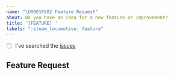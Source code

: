 ```yaml
---
name: "\U0001F682 Feature Request"
about: Do you have an idea for a new feature or improvement?
title: '[FEATURE] '
labels: ":steam_locomotive: feature"
---
```


<!--
    Thanks for wanting to make this better.

    Have you...
-->

- [ ] I've searched the [issues](https://github.com/christopherpickering/flask-session2/issues)

## Feature Request

<!-- Thanks! 🤠 -->
